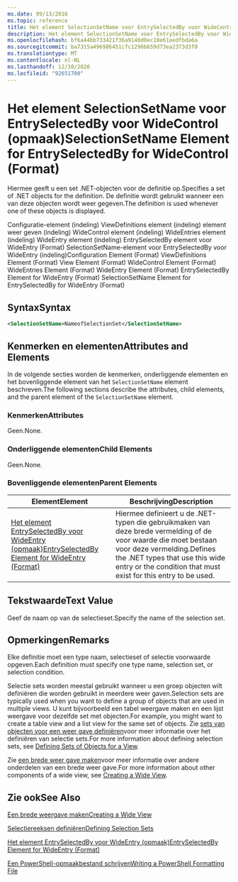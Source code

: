 ```yaml
---
ms.date: 09/13/2016
ms.topic: reference
title: Het element SelectionSetName voor EntrySelectedBy voor WideControl (opmaak)
description: Het element SelectionSetName voor EntrySelectedBy voor WideControl (opmaak)
ms.openlocfilehash: bf6a44bb733421f36a9140d0ec10e61aedfbda6a
ms.sourcegitcommit: ba7315a496986451cfc1296b659d73ea2373d3f0
ms.translationtype: MT
ms.contentlocale: nl-NL
ms.lasthandoff: 12/10/2020
ms.locfileid: "92651700"
---
```

# <a name="selectionsetname-element-for-entryselectedby-for-widecontrol-format"></a><span data-ttu-id="ca091-103">Het element SelectionSetName voor EntrySelectedBy voor WideControl (opmaak)</span><span class="sxs-lookup"><span data-stu-id="ca091-103">SelectionSetName Element for EntrySelectedBy for WideControl (Format)</span></span>

<span data-ttu-id="ca091-104">Hiermee geeft u een set .NET-objecten voor de definitie op.</span><span class="sxs-lookup"><span data-stu-id="ca091-104">Specifies a set of .NET objects for the definition.</span></span> <span data-ttu-id="ca091-105">De definitie wordt gebruikt wanneer een van deze objecten wordt weer gegeven.</span><span class="sxs-lookup"><span data-stu-id="ca091-105">The definition is used whenever one of these objects is displayed.</span></span>

<span data-ttu-id="ca091-106">Configuratie-element (indeling) ViewDefinitions element (indeling) element weer geven (indeling) WideControl element (indeling) WideEntries element (indeling) WideEntry element (indeling) EntrySelectedBy element voor WideEntry (Format) SelectionSetName-element voor EntrySelectedBy voor WideEntry (indeling)</span><span class="sxs-lookup"><span data-stu-id="ca091-106">Configuration Element (Format) ViewDefinitions Element (Format) View Element (Format) WideControl Element (Format) WideEntries Element (Format) WideEntry Element (Format) EntrySelectedBy Element for WideEntry (Format) SelectionSetName Element for EntrySelectedBy for WideEntry (Format)</span></span>

## <a name="syntax"></a><span data-ttu-id="ca091-107">Syntax</span><span class="sxs-lookup"><span data-stu-id="ca091-107">Syntax</span></span>

```xml
<SelectionSetName>NameofSelectionSet</SelectionSetName>

```

## <a name="attributes-and-elements"></a><span data-ttu-id="ca091-108">Kenmerken en elementen</span><span class="sxs-lookup"><span data-stu-id="ca091-108">Attributes and Elements</span></span>

<span data-ttu-id="ca091-109">In de volgende secties worden de kenmerken, onderliggende elementen en het bovenliggende element van het `SelectionSetName` element beschreven.</span><span class="sxs-lookup"><span data-stu-id="ca091-109">The following sections describe the attributes, child elements, and the parent element of the `SelectionSetName` element.</span></span>

### <a name="attributes"></a><span data-ttu-id="ca091-110">Kenmerken</span><span class="sxs-lookup"><span data-stu-id="ca091-110">Attributes</span></span>

<span data-ttu-id="ca091-111">Geen.</span><span class="sxs-lookup"><span data-stu-id="ca091-111">None.</span></span>

### <a name="child-elements"></a><span data-ttu-id="ca091-112">Onderliggende elementen</span><span class="sxs-lookup"><span data-stu-id="ca091-112">Child Elements</span></span>

<span data-ttu-id="ca091-113">Geen.</span><span class="sxs-lookup"><span data-stu-id="ca091-113">None.</span></span>

### <a name="parent-elements"></a><span data-ttu-id="ca091-114">Bovenliggende elementen</span><span class="sxs-lookup"><span data-stu-id="ca091-114">Parent Elements</span></span>

|<span data-ttu-id="ca091-115">Element</span><span class="sxs-lookup"><span data-stu-id="ca091-115">Element</span></span>|<span data-ttu-id="ca091-116">Beschrijving</span><span class="sxs-lookup"><span data-stu-id="ca091-116">Description</span></span>|
|-------------|-----------------|
|[<span data-ttu-id="ca091-117">Het element EntrySelectedBy voor WideEntry (opmaak)</span><span class="sxs-lookup"><span data-stu-id="ca091-117">EntrySelectedBy Element for WideEntry (Format)</span></span>](./entryselectedby-element-for-wideentry-format.md)|<span data-ttu-id="ca091-118">Hiermee definieert u de .NET-typen die gebruikmaken van deze brede vermelding of de voor waarde die moet bestaan voor deze vermelding.</span><span class="sxs-lookup"><span data-stu-id="ca091-118">Defines the .NET types that use this wide entry or the condition that must exist for this entry to be used.</span></span>|

## <a name="text-value"></a><span data-ttu-id="ca091-119">Tekstwaarde</span><span class="sxs-lookup"><span data-stu-id="ca091-119">Text Value</span></span>

<span data-ttu-id="ca091-120">Geef de naam op van de selectieset.</span><span class="sxs-lookup"><span data-stu-id="ca091-120">Specify the name of the selection set.</span></span>

## <a name="remarks"></a><span data-ttu-id="ca091-121">Opmerkingen</span><span class="sxs-lookup"><span data-stu-id="ca091-121">Remarks</span></span>

<span data-ttu-id="ca091-122">Elke definitie moet een type naam, selectieset of selectie voorwaarde opgeven.</span><span class="sxs-lookup"><span data-stu-id="ca091-122">Each definition must specify one type name, selection set, or selection condition.</span></span>

<span data-ttu-id="ca091-123">Selectie sets worden meestal gebruikt wanneer u een groep objecten wilt definiëren die worden gebruikt in meerdere weer gaven.</span><span class="sxs-lookup"><span data-stu-id="ca091-123">Selection sets are typically used when you want to define a group of objects that are used in multiple views.</span></span> <span data-ttu-id="ca091-124">U kunt bijvoorbeeld een tabel weergave maken en een lijst weergave voor dezelfde set met objecten.</span><span class="sxs-lookup"><span data-stu-id="ca091-124">For example, you might want to create a table view and a list view for the same set of objects.</span></span> <span data-ttu-id="ca091-125">Zie [sets van objecten voor een weer gave definiëren](./defining-selection-sets.md)voor meer informatie over het definiëren van selectie sets.</span><span class="sxs-lookup"><span data-stu-id="ca091-125">For more information about defining selection sets, see [Defining Sets of Objects for a View](./defining-selection-sets.md).</span></span>

<span data-ttu-id="ca091-126">Zie [een brede weer gave maken](./creating-a-wide-view.md)voor meer informatie over andere onderdelen van een brede weer gave.</span><span class="sxs-lookup"><span data-stu-id="ca091-126">For more information about other components of a wide view, see [Creating a Wide View](./creating-a-wide-view.md).</span></span>

## <a name="see-also"></a><span data-ttu-id="ca091-127">Zie ook</span><span class="sxs-lookup"><span data-stu-id="ca091-127">See Also</span></span>

[<span data-ttu-id="ca091-128">Een brede weergave maken</span><span class="sxs-lookup"><span data-stu-id="ca091-128">Creating a Wide View</span></span>](./creating-a-wide-view.md)

[<span data-ttu-id="ca091-129">Selectiereeksen definiëren</span><span class="sxs-lookup"><span data-stu-id="ca091-129">Defining Selection Sets</span></span>](./defining-selection-sets.md)

[<span data-ttu-id="ca091-130">Het element EntrySelectedBy voor WideEntry (opmaak)</span><span class="sxs-lookup"><span data-stu-id="ca091-130">EntrySelectedBy Element for WideEntry (Format)</span></span>](./entryselectedby-element-for-wideentry-format.md)

[<span data-ttu-id="ca091-131">Een PowerShell-opmaakbestand schrijven</span><span class="sxs-lookup"><span data-stu-id="ca091-131">Writing a PowerShell Formatting File</span></span>](./writing-a-powershell-formatting-file.md)
